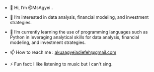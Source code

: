 - 👋 Hi, I’m @MsAgyei . 
- 👀 I’m interested in  data analysis, financial modeling, and investment strategies.
- 🌱 I’m currently learning the use of programming languages such as Python in leveraging analytical skills for data analysis, financial modeling, and investment strategies.

- 📫 How to reach me : akuaagyeiadiefeh@gmail.com
  
- ⚡ Fun fact: I like listening to music but I can't sing.

<!---
MsAgyei/MsAgyei is a ✨ special ✨ repository because its `README.md` (this file) appears on your GitHub profile.
You can click the Preview link to take a look at your changes.
--->

